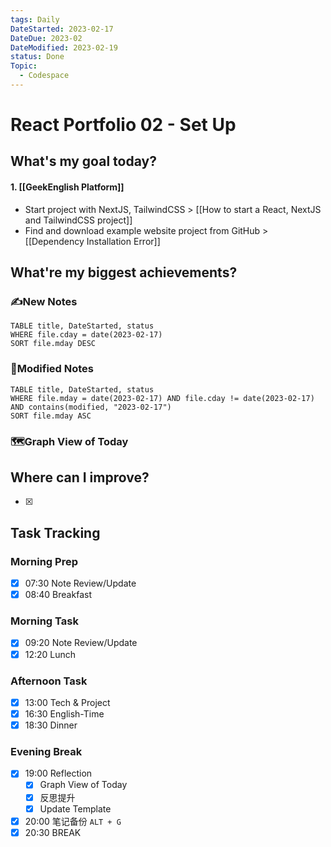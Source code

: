 ```yaml
---
tags: Daily
DateStarted: 2023-02-17
DateDue: 2023-02
DateModified: 2023-02-19
status: Done
Topic:
  - Codespace
---
```


# React Portfolio 02 - Set Up

## What's my goal today?

#### 1. [[GeekEnglish Platform]]

- Start project with NextJS, TailwindCSS > [[How to start a React, NextJS and TailwindCSS project]]
- Find and download example website project from GitHub > [[Dependency Installation Error]]

## What're my biggest achievements?

### ✍️New Notes

```dataview
TABLE title, DateStarted, status
WHERE file.cday = date(2023-02-17)
SORT file.mday DESC
```

### 📝Modified Notes

```dataview
TABLE title, DateStarted, status
WHERE file.mday = date(2023-02-17) AND file.cday != date(2023-02-17) AND contains(modified, "2023-02-17")
SORT file.mday ASC
```

### 🗺️Graph View of Today

## Where can I improve?

- [x]

## Task Tracking

### Morning Prep

- [x] 07:30 Note Review/Update
- [x] 08:40 Breakfast

### Morning Task

- [x] 09:20 Note Review/Update
- [x] 12:20 Lunch

### Afternoon Task

- [x] 13:00 Tech & Project
- [x] 16:30 English-Time
- [x] 18:30 Dinner

### Evening Break

- [x] 19:00 Reflection
  - [x] Graph View of Today
  - [x] 反思提升
  - [x] Update Template
- [x] 20:00 笔记备份 `ALT + G`
- [x] 20:30 BREAK
